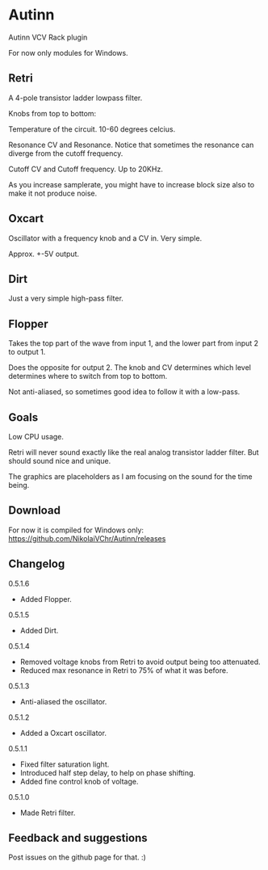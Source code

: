 # Autinn
Autinn VCV Rack plugin

For now only modules for Windows.

## Retri

A 4-pole transistor ladder lowpass filter.

Knobs from top to bottom:

Temperature of the circuit. 10-60 degrees celcius.

Resonance CV and Resonance. Notice that sometimes the resonance can diverge from the cutoff frequency.

Cutoff CV and Cutoff frequency. Up to 20KHz.

As you increase samplerate, you might have to increase block size also to make it not produce noise.

## Oxcart

Oscillator with a frequency knob and a CV in. Very simple.

Approx. +-5V output.

## Dirt

Just a very simple high-pass filter.

## Flopper

Takes the top part of the wave from input 1, and the lower part from input 2 to output 1.

Does the opposite for output 2. The knob and CV determines which level determines where to switch from top to bottom.

Not anti-aliased, so sometimes good idea to follow it with a low-pass.

## Goals

Low CPU usage.

Retri will never sound exactly like the real analog transistor ladder filter. But should sound nice and unique.

The graphics are placeholders as I am focusing on the sound for the time being.

## Download

For now it is compiled for Windows only: https://github.com/NikolaiVChr/Autinn/releases

## Changelog

0.5.1.6
* Added Flopper.

0.5.1.5
* Added Dirt.

0.5.1.4
* Removed voltage knobs from Retri to avoid output being too attenuated.
* Reduced max resonance in Retri to 75% of what it was before.

0.5.1.3
* Anti-aliased the oscillator.

0.5.1.2
* Added a Oxcart oscillator.

0.5.1.1 
* Fixed filter saturation light.
* Introduced half step delay, to help on phase shifting.
* Added fine control knob of voltage.

0.5.1.0
* Made Retri filter.

## Feedback and suggestions

Post issues on the github page for that. :)
